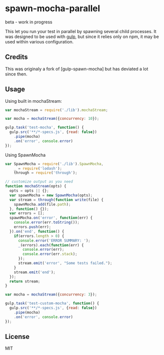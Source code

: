 # spawn-mocha-parallel

beta - work in progress

This let you run your test in parallel by spawning several child processes.
It was designed to be used with [gulp][gulp], but since it relies only
on npm, it may be used within various configuration.

## Credits

This was originaly a fork of [gulp-spawn-mocha] but has deviated a lot since
then.

## Usage

Using built in mochaStream:

```js
var mochaStream = require('./lib').mochaStream;

var mocha = mochaStream({concurrency: 10});

gulp.task('test-mocha', function() {
  gulp.src('**/*-specs.js', {read: false}) 
    .pipe(mocha)
    .on('error', console.error)
});

```

Using SpawnMocha

```js
var SpawnMocha = require('./lib').SpawnMocha,
    _ = require('lodash');
    through = require('through');

// customize output as you need
function mochaStream(opts) {
  opts = opts || {};
  var spawnMocha = new SpawnMocha(opts);
  var stream = through(function write(file) {
    spawnMocha.add(file.path);
  }, function() {});
  var errors = [];
  spawnMocha.on('error', function(err) {
    console.error(err.toString());
    errors.push(err);
  }).on('end', function() {
    if(errors.length > 0) {
      console.error('ERROR SUMMARY: ');
      _(errors).each(function(err) {
        console.error(err);
        console.error(err.stack);        
      });
      stream.emit('error', "Some tests failed.");
    }
    stream.emit('end');
  });
  return stream;
}

var mocha = mochaStream({concurrency: 3});

gulp.task('test-custom-mocha', function() {
  gulp.src('**/*-specs.js', {read: false}) 
    .pipe(mocha)
    .on('error', console.error)
});

```


## License

MIT

  [gulp]: http://gulpjs.com/ "gulp.js"
  [mocha]: http://visionmedia.github.io/mocha/ "Mocha"
